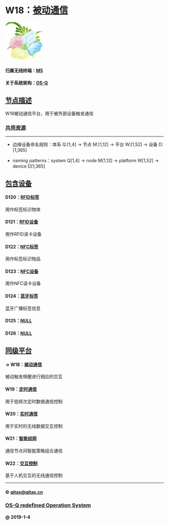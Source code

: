 ﻿# W18：[被动通信](https://github.com/OS-Q/W18) 

[![sites](OS-Q/OS-Q.png)](http://www.OS-Q.com)

#### 归属无线终端：[M5](https://github.com/OS-Q/M5)

#### 关于系统架构：[OS-Q](https://github.com/OS-Q/OS-Q)

## [节点描述](https://github.com/OS-Q/W18/wiki) 

W18被动通信平台，用于被外部设备触发通信

### [共用资源](OS-Q/)


---

- 边缘设备命名规则：体系 Q:[1,4] -> 节点 M:[1,12] -> 平台 W:[1,52] -> 设备 D:[1,365]

- naming patterns：system Q[1,4] -> node M[1,12] -> platform W[1,52] -> device D[1,365]

## [包含设备](https://github.com/OS-Q/W18/wiki) 

#### D120：[RFID标签](https://github.com/OS-Q/D120)

用作标签标识物体

#### D121：[RFID设备](https://github.com/OS-Q/D121)

用作RFID读卡设备

#### D122：[NFC标签](https://github.com/OS-Q/D122)

用作标签标识物品

#### D123：[NFC设备](https://github.com/OS-Q/D123)

用作NFC读卡设备

#### D124：[蓝牙标签](https://github.com/OS-Q/D124)

蓝牙广播标签信息

#### D125：[NULL](https://github.com/OS-Q/D125)


#### D126：[NULL](https://github.com/OS-Q/D126)



## [同级平台](https://github.com/OS-Q/M5/wiki) 

#### -> W18：[被动通信](https://github.com/OS-Q/W18)

被动触发唤醒进行相应的交互

#### W19：[定时通信](https://github.com/OS-Q/W19)

用于低频次定时数据通信控制

#### W20：[实时通信](https://github.com/OS-Q/W20)

用于实时的无线数据交互控制

#### W21：[智能组网](https://github.com/OS-Q/W21)

通信节点间智能策略组合通信

#### W22：[交互控制](https://github.com/OS-Q/W22)

基于人机交互的无线通信控制

---

####  © qitas@qitas.cn
###  [OS-Q redefined Operation System](http://www.OS-Q.com)
####   @  2019-1-4
